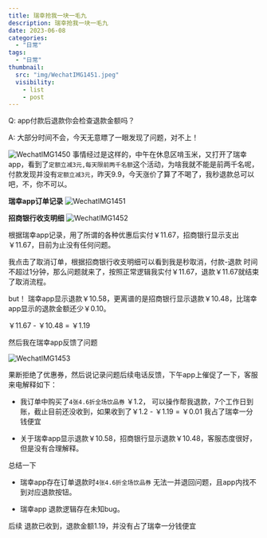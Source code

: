 ```yaml
---
title: 瑞幸抢我一块一毛九
description: 瑞幸抢我一块一毛九
date: 2023-06-08
categories:
  - "日常"
tags:
  - "日常"
thumbnail:
  src: "img/WechatIMG1451.jpeg"
  visibility:
    - list
    - post
---
```


Q: app付款后退款你会检查退款金额吗？

A: 大部分时间不会，今天无意瞟了一眼发现了问题，对不上！

<!--more-->

![WechatIMG1450](/img/WechatIMG1450.jpeg)
事情经过是这样的，中午在休息区啃玉米，又打开了瑞幸app，看到了`定额立减3元,每天限前两千名额`这个活动，为啥我就不能是前两千名呢，付款发现并没有`定额立减3元`，昨天9.9，今天涨价了算了不喝了，我秒退款总可以吧，不，你不可以。

**瑞幸app订单记录**
![WechatIMG1451](/img/WechatIMG1451.jpeg)

**招商银行收支明细**
![WechatIMG1452](/img/WechatIMG1452.jpeg)

根据瑞幸app记录，用了所谓的各种优惠后实付￥11.67，招商银行显示支出￥11.67，目前为止没有任何问题。

我点击了取消订单，根据招商银行收支明细可以看到我是秒取消，付款-退款 时间不超过1分钟，那么问题就来了，按照正常逻辑我实付￥11.67，退款￥11.67就结束了取消流程。

but！ 瑞幸app显示退款￥10.58，更离谱的是招商银行显示退款￥10.48，比瑞幸app显示的退款金额还少￥0.10。

￥11.67 - ￥10.48 = ￥1.19

然后我在瑞幸app反馈了问题

![WechatIMG1453](/img/WechatIMG1453.jpeg)

果断拒绝了优惠券，然后说记录问题后续电话反馈，下午app上催促了一下，客服来电解释如下：

+ 我订单中购买了`4张4.6折全场饮品券` ￥1.2， 可以操作帮我退款，7个工作日到账，截止目前还没收到，如果收到了￥1.2 - ￥1.19 = ￥0.01 我占了瑞幸一分钱便宜

+ 关于瑞幸app显示退款￥10.58，招商银行显示退款￥10.48，客服态度很好，但是没有合理解释。


总结一下

+ 瑞幸app存在订单退款时`4张4.6折全场饮品券` 无法一并退回问题，且app内找不到对应退款按钮。

+ 瑞幸app 退款逻辑存在未知bug。


后续 退款已收到，退款金额1.19，并没有占了瑞幸一分钱便宜